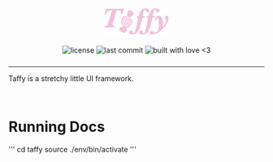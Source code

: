 <div align="center">
    <img alt="taffy logo" src="/assets/logo.png" style="width: 25%;" />
</div>
<p align="center" style="height: 32px">
  <img align="middle" alt="license" src="https://img.shields.io/github/license/SwampPear/taffy.svg">
  <img align="middle" alt="last commit" src="https://img.shields.io/github/last-commit/SwampPear/taffy.svg">
  <img align="middle" style="height: 21px" alt="built with love <3" src="http://ForTheBadge.com/images/badges/built-with-love.svg">
</p>
<hr>

Taffy is a stretchy little UI framework.

<br>

# Running Docs
'''
cd taffy
source ./env/bin/activate
'''